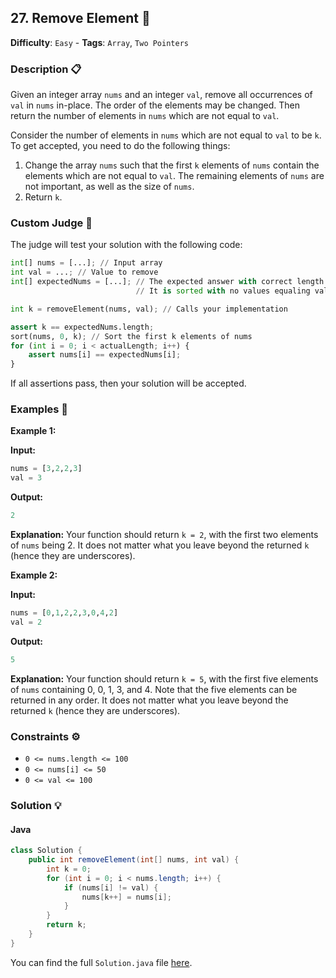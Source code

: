 ## 27. Remove Element 🧹

**Difficulty**: `Easy` - **Tags**: `Array`, `Two Pointers`

### Description 📋

Given an integer array `nums` and an integer `val`, remove all occurrences of `val` in `nums` in-place. The order of the elements may be changed. Then return the number of elements in `nums` which are not equal to `val`.

Consider the number of elements in `nums` which are not equal to `val` to be `k`. To get accepted, you need to do the following things:

1. Change the array `nums` such that the first `k` elements of `nums` contain the elements which are not equal to `val`. The remaining elements of `nums` are not important, as well as the size of `nums`.
2. Return `k`.

### Custom Judge 🧪

The judge will test your solution with the following code:

```python
int[] nums = [...]; // Input array
int val = ...; // Value to remove
int[] expectedNums = [...]; // The expected answer with correct length.
                            // It is sorted with no values equaling val.

int k = removeElement(nums, val); // Calls your implementation

assert k == expectedNums.length;
sort(nums, 0, k); // Sort the first k elements of nums
for (int i = 0; i < actualLength; i++) {
    assert nums[i] == expectedNums[i];
}
```

If all assertions pass, then your solution will be accepted.

### Examples 🌟

**Example 1:**

**Input:**
```python
nums = [3,2,2,3]
val = 3
```

**Output:**
```python
2
```

**Explanation:**
Your function should return `k = 2`, with the first two elements of `nums` being 2. It does not matter what you leave beyond the returned `k` (hence they are underscores).

**Example 2:**

**Input:**
```python
nums = [0,1,2,2,3,0,4,2]
val = 2
```

**Output:**
```python
5
```

**Explanation:**
Your function should return `k = 5`, with the first five elements of `nums` containing 0, 0, 1, 3, and 4. Note that the five elements can be returned in any order. It does not matter what you leave beyond the returned `k` (hence they are underscores).

### Constraints ⚙️

- `0 <= nums.length <= 100`
- `0 <= nums[i] <= 50`
- `0 <= val <= 100`

### Solution 💡

#### Java

```java
class Solution {
    public int removeElement(int[] nums, int val) {
        int k = 0;
        for (int i = 0; i < nums.length; i++) {
            if (nums[i] != val) {
                nums[k++] = nums[i];
            }
        }
        return k;
    }
}
```

You can find the full `Solution.java` file [here](Solution.java).